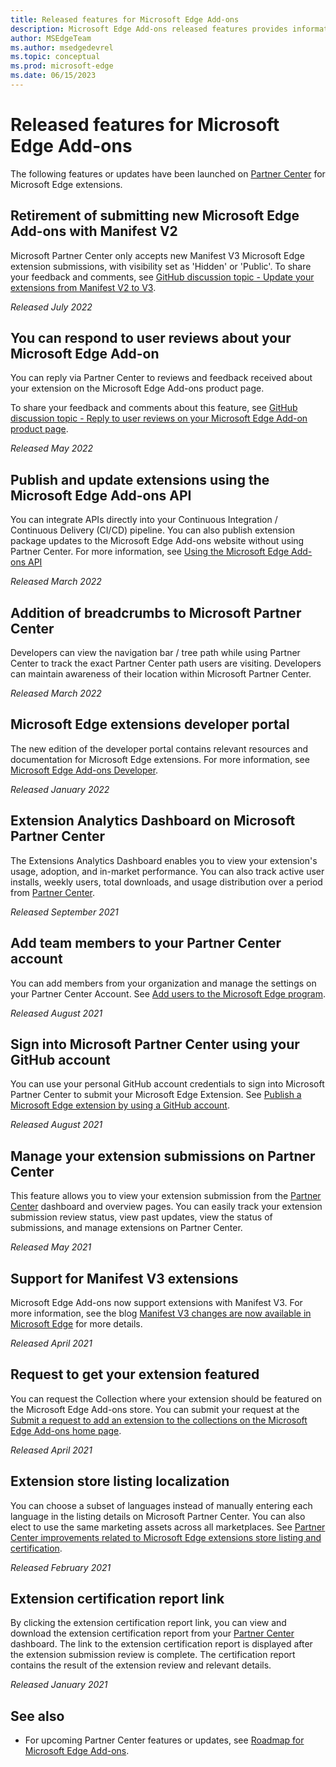 ```yaml
---
title: Released features for Microsoft Edge Add-ons
description: Microsoft Edge Add-ons released features provides information about features launched on Partner Center for extension developers.
author: MSEdgeTeam
ms.author: msedgedevrel
ms.topic: conceptual
ms.prod: microsoft-edge
ms.date: 06/15/2023
---
```

# Released features for Microsoft Edge Add-ons

<!-- todo: add Sidebar -->

The following features or updates have been launched on [Partner Center](https://partner.microsoft.com/dashboard/microsoftedge/) for Microsoft Edge extensions.


<!-- ====================================================================== -->
## Retirement of submitting new Microsoft Edge Add-ons with Manifest V2

Microsoft Partner Center only accepts new Manifest V3 Microsoft Edge extension submissions, with visibility set as 'Hidden' or 'Public'. To share your feedback and comments, see [GitHub discussion topic - Update your extensions from Manifest V2 to V3](https://github.com/microsoft/MicrosoftEdge-Extensions/discussions/27).

*Released July 2022*


<!-- ====================================================================== -->
## You can respond to user reviews about your Microsoft Edge Add-on

You can reply via Partner Center to reviews and feedback received about your extension on the Microsoft Edge Add-ons product page. 

To share your feedback and comments about this feature, see [GitHub discussion topic - Reply to user reviews on your Microsoft Edge Add-on product page](https://github.com/microsoft/MicrosoftEdge-Extensions/discussions/18). 

*Released May 2022*


<!-- ====================================================================== -->
## Publish and update extensions using the Microsoft Edge Add-ons API

You can integrate APIs directly into your Continuous Integration / Continuous Delivery (CI/CD) pipeline. You can also publish extension package updates to the Microsoft Edge Add-ons website without using Partner Center. For more information, see [Using the Microsoft Edge Add-ons API](/microsoft-edge/extensions-chromium/publish/api/using-addons-api)

*Released March 2022*


<!-- ====================================================================== -->
## Addition of breadcrumbs to Microsoft Partner Center

Developers can view the navigation bar / tree path while using Partner Center to track the exact Partner Center path users are visiting. Developers can maintain awareness of their location within Microsoft Partner Center.

*Released March 2022*


<!-- ====================================================================== -->
## Microsoft Edge extensions developer portal

The new edition of the developer portal contains relevant resources and documentation for Microsoft Edge extensions. For more information, see [Microsoft Edge Add-ons Developer](https://developer.microsoft.com/microsoft-edge/extensions/).

*Released January 2022*


<!-- ====================================================================== -->
## Extension Analytics Dashboard on Microsoft Partner Center

The Extensions Analytics Dashboard enables you to view your extension's usage, adoption, and in-market performance.  You can also track active user installs, weekly users, total downloads, and usage distribution over a period from [Partner Center](https://partner.microsoft.com/dashboard/microsoftedge/).

*Released September 2021*


<!-- ====================================================================== -->
## Add team members to your Partner Center account

You can add members from your organization and manage the settings on your Partner Center Account.  See [Add users to the Microsoft Edge program](/microsoft-edge/extensions-chromium/publish/aad-account).

*Released August 2021*


<!-- ====================================================================== -->
## Sign into Microsoft Partner Center using your GitHub account

You can use your personal GitHub account credentials to sign into Microsoft Partner Center to submit your Microsoft Edge Extension.  See [Publish a Microsoft Edge extension by using a GitHub account](/microsoft-edge/extensions-chromium/publish/github).

*Released August 2021*


<!-- ====================================================================== -->
## Manage your extension submissions on Partner Center

This feature allows you to view your extension submission from the [Partner Center](https://partner.microsoft.com/dashboard/microsoftedge/) dashboard and overview pages.  You can easily track your extension submission review status, view past updates, view the status of submissions, and manage extensions on Partner Center.

*Released May 2021*


<!-- ====================================================================== -->
## Support for Manifest V3 extensions

Microsoft Edge Add-ons now support extensions with Manifest V3. For more information, see the blog [Manifest V3 changes are now available in Microsoft Edge](https://techcommunity.microsoft.com/t5/articles/manifest-v3-changes-are-now-available-in-microsoft-edge/m-p/1780254) for more details.

*Released April 2021*


<!-- ====================================================================== -->
## Request to get your extension featured

You can request the Collection where your extension should be featured on the Microsoft Edge Add-ons store. You can submit your request at the [Submit a request to add an extension to the collections on the Microsoft Edge Add-ons home page](https://forms.office.com/pages/responsepage.aspx?id=v4j5cvGGr0GRqy180BHbRw01UwyBfAxNna_1ZkP3X2VUN0lBSU1YMEU3VFY0VURRODEwSjgwU00yRy4u).

*Released April 2021*


<!-- ====================================================================== -->
## Extension store listing localization

You can choose a subset of languages instead of manually entering each language in the listing details on Microsoft Partner Center.  You can also elect to use the same marketing assets across all marketplaces.  See [Partner Center improvements related to Microsoft Edge extensions store listing and certification](https://techcommunity.microsoft.com/t5/articles/partner-center-improvements-related-to-microsoft-edge-extensions/m-p/2118981).

*Released February 2021*


<!-- ====================================================================== -->
## Extension certification report link

By clicking the extension certification report link, you can view and download the extension certification report from your [Partner Center](https://partner.microsoft.com/dashboard/microsoftedge/) dashboard.  The link to the extension certification report is displayed after the extension submission review is complete.  The certification report contains the result of the extension review and relevant details.

*Released January 2021*


<!-- ====================================================================== -->
## See also

* For upcoming Partner Center features or updates, see [Roadmap for Microsoft Edge Add-ons](roadmap.md).
